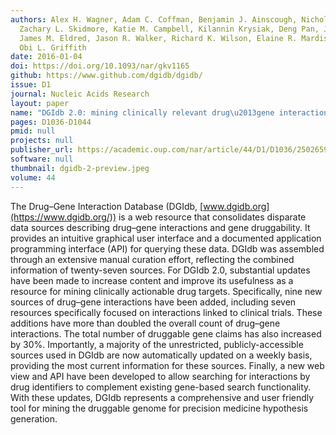 ```yaml
---
authors: Alex H. Wagner, Adam C. Coffman, Benjamin J. Ainscough, Nicholas C. Spies,
  Zachary L. Skidmore, Katie M. Campbell, Kilannin Krysiak, Deng Pan, Joshua F. McMichael,
  James M. Eldred, Jason R. Walker, Richard K. Wilson, Elaine R. Mardis, Malachi Griffith,
  Obi L. Griffith
date: 2016-01-04
doi: https://doi.org/10.1093/nar/gkv1165
github: https://www.github.com/dgidb/dgidb/
issue: D1
journal: Nucleic Acids Research
layout: paper
name: "DGIdb 2.0: mining clinically relevant drug\u2013gene interactions"
pages: D1036-D1044
pmid: null
projects: null
publisher_url: https://academic.oup.com/nar/article/44/D1/D1036/2502659
software: null
thumbnail: dgidb-2-preview.jpeg
volume: 44
---
```

The Drug–Gene Interaction Database (DGIdb, [www.dgidb.org](https://www.dgidb.org/)) is a web resource that consolidates disparate data sources describing drug–gene interactions and gene druggability. It provides an intuitive graphical user interface and a documented application programming interface (API) for querying these data. DGIdb was assembled through an extensive manual curation effort, reflecting the combined information of twenty-seven sources. For DGIdb 2.0, substantial updates have been made to increase content and improve its usefulness as a resource for mining clinically actionable drug targets. Specifically, nine new sources of drug–gene interactions have been added, including seven resources specifically focused on interactions linked to clinical trials. These additions have more than doubled the overall count of drug–gene interactions. The total number of druggable gene claims has also increased by 30%. Importantly, a majority of the unrestricted, publicly-accessible sources used in DGIdb are now automatically updated on a weekly basis, providing the most current information for these sources. Finally, a new web view and API have been developed to allow searching for interactions by drug identifiers to complement existing gene-based search functionality. With these updates, DGIdb represents a comprehensive and user friendly tool for mining the druggable genome for precision medicine hypothesis generation.

